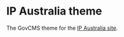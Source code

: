# IP Australia theme

The GovCMS theme for the [IP Australia site](https://www.ipaustralia.gov.au/).
